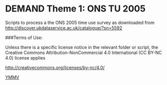 DEMAND Theme 1: ONS TU 2005
==================

Scripts to process a the ONS 2005 time use survey as downloaded from http://discover.ukdataservice.ac.uk/catalogue/?sn=5592

###Terms of Use:

Unless there is a specific license notice in the relevant folder or script, the Creative Commons Attribution-NonCommercial 4.0 International (CC BY-NC 4.0) license applies

http://creativecommons.org/licenses/by-nc/4.0/

[YMMV](http://en.wiktionary.org/wiki/YMMV)

